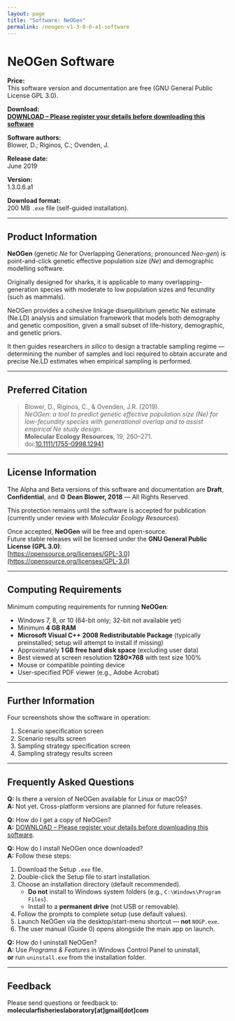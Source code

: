 ```yaml
---
layout: page
title: "Software: NeOGen"
permalink: /neogen-v1-3-0-6-a1-software
---
```


# NeOGen Software

**Price:**  
This software version and documentation are free (GNU General Public License GPL 3.0).  

**Download:**  
[**DOWNLOAD – Please register your details before downloading this software**](https://forms.gle/nAG8pxqjkFKiUfgY7)  

**Software authors:**  
Blower, D.; Riginos, C.; Ovenden, J.  

**Release date:**  
June 2019  

**Version:**  
1.3.0.6.a1  

**Download format:**  
200 MB `.exe` file (self-guided installation).  

---

## Product Information

**NeOGen** (genetic *Ne* for Overlapping Generations; pronounced *Neo-gen*) is point-and-click genetic effective population size (*Ne*) and demographic modelling software.  

Originally designed for sharks, it is applicable to many overlapping-generation species with moderate to low population sizes and fecundity (such as mammals).  

NeOGen provides a cohesive linkage disequilibrium genetic Ne estimate (Ne.LD) analysis and simulation framework that models both demography and genetic composition, given a small subset of life-history, demographic, and genetic priors.  

It then guides researchers *in silico* to design a tractable sampling regime — determining the number of samples and loci required to obtain accurate and precise Ne.LD estimates when empirical sampling is performed.

---

## Preferred Citation

> Blower, D., Riginos, C., & Ovenden, J.R. (2019).  
> *NeOGen: a tool to predict genetic effective population size (Ne) for low-fecundity species with generational overlap and to assist empirical Ne study design.*  
> **Molecular Ecology Resources**, 19, 260–271.  
> doi:[10.1111/1755-0998.12941](https://doi.org/10.1111/1755-0998.12941)  

---

## License Information

The Alpha and Beta versions of this software and documentation are **Draft**, **Confidential**, and © **Dean Blower, 2018** — All Rights Reserved.  

This protection remains until the software is accepted for publication (currently under review with *Molecular Ecology Resources*).  

Once accepted, **NeOGen** will be free and open-source.  
Future stable releases will be licensed under the **GNU General Public License (GPL 3.0)**:  
[https://opensource.org/licenses/GPL-3.0](https://opensource.org/licenses/GPL-3.0)

---

## Computing Requirements

Minimum computing requirements for running **NeOGen**:

- Windows 7, 8, or 10 (64-bit only; 32-bit not available yet)  
- Minimum **4 GB RAM**  
- **Microsoft Visual C++ 2008 Redistributable Package** (typically preinstalled; setup will attempt to install if missing)  
- Approximately **1 GB free hard disk space** (excluding user data)  
- Best viewed at screen resolution **1280×768** with text size 100%  
- Mouse or compatible pointing device  
- User-specified PDF viewer (e.g., Adobe Acrobat)  

---

## Further Information

Four screenshots show the software in operation:

1. Scenario specification screen  
2. Scenario results screen  
3. Sampling strategy specification screen  
4. Sampling strategy results screen  

---

## Frequently Asked Questions

**Q:** Is there a version of NeOGen available for Linux or macOS?  
**A:** Not yet. Cross-platform versions are planned for future releases.  

**Q:** How do I get a copy of NeOGen?  
**A:** [DOWNLOAD – Please register your details before downloading this software](https://forms.gle/nAG8pxqjkFKiUfgY7).  

**Q:** How do I install NeOGen once downloaded?  
**A:** Follow these steps:

1. Download the Setup `.exe` file.  
2. Double-click the Setup file to start installation.  
3. Choose an installation directory (default recommended).  
   - **Do not** install to Windows system folders (e.g., `C:\Windows\Program Files`).  
   - Install to a **permanent drive** (not USB or removable).  
4. Follow the prompts to complete setup (use default values).  
5. Launch NeOGen via the desktop/start-menu shortcut — **not** `NOGP.exe`.  
6. The user manual (Guide 0) opens alongside the main app on launch.  

**Q:** How do I uninstall NeOGen?  
**A:** Use *Programs & Features* in Windows Control Panel to uninstall,  
  **or** run `uninstall.exe` from the installation folder.  

---

## Feedback

Please send questions or feedback to:  
**molecularfisherieslaboratory[at]gmail[dot]com**